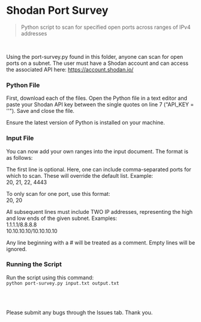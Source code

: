 # Shodan Port Survey
> Python script to scan for specified open ports across ranges of IPv4 addresses

<br/>

Using the port-survey.py found in this folder, anyone can scan for open ports on a subnet. The user must have a Shodan account and can access the associated API here: https://account.shodan.io/

### Python File

First, download each of the files. Open the Python file in a text editor and paste your Shodan API key between the single quotes on line 7 ("API_KEY = ''"). Save and close the file.

Ensure the latest version of Python is installed on your machine.

### Input File

You can now add your own ranges into the input document. The format is as follows:

The first line is optional. Here, one can include comma-separated ports for which to scan. These will override the default list. Example:
<br/>20, 21, 22, 4443

To only scan for one port, use this format:
<br/>20, 20

All subsequent lines must include TWO IP addresses, representing the high and low ends of the given subnet. Examples:
<br/>1.1.1.1/8.8.8.8
<br/>10.10.10.10/10.10.10.10

Any line beginning with a # will be treated as a comment. Empty lines will be ignored.

### Running the Script

Run the script using this command:
<br/>```python port-survey.py input.txt output.txt```

<br/><br/>

Please submit any bugs through the Issues tab. Thank you.
